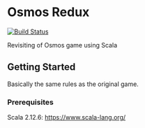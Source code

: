 # Osmos Redux

[![Build Status](https://api.travis-ci.org/PPS-Osmos-Redux/Osmos-Redux.png?branch=develop)](https://travis-ci.org/PPS-Osmos-Redux/Osmos-Redux)

Revisiting of Osmos game using Scala

## Getting Started

Basically the same rules as the original game.

### Prerequisites

Scala 2.12.6: https://www.scala-lang.org/
